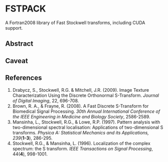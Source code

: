 # FSTPACK
A Fortran2008 library of Fast Stockwell transforms, including CUDA support.

## Abstract

## Caveat

## References
1. Drabycz, S., Stockwell, R.G. & Mitchell, J.R. (2009). Image Texture
   Characterization Using the Discrete Orthonormal S-Transform. *Journal of
   Digital Imaging*, 22, 696-708.
1. Brown, R. A., &amp; Frayne, R. (2008). A Fast Discrete S-Transform for Biomedical Signal Processing.
   *30th Annual International Conference of the IEEE Engineering in Medicine and Biology Society*, 2586-2589.
3. Mansinha, L., Stockwell, R.G., &amp; Lowe, R.P. (1997).
   Pattern analysis with two-dimensional spectral localisation: Applications of two-dimensional S transforms.
   *Physica A: Statistical Mechanics and its Applications, 239*(**1-3**), 286-295.
3. Stockwell, R.G., &amp; Mansinha, L. (1996). Localization of the complex spectrum: the S transform.
   *IEEE Transactions on Signal Processing*, 44(**4**), 998-1001.
